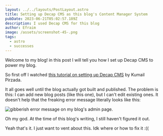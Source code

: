 ```yaml
---
layout: ../../layouts/PostLayout.astro
title: Setting up Decap CMS as this blog's Content Manager System
pubDate: 2023-06-21T05:02:57.189Z
description: I used Decap CMS for this blog
author: Efraim
image: /assets/screenshot-45-.png
tags:
  - astro
  - successes
---
```


Welcome to my blog! in this post I will tell you how I set up Decap CMS to power my blog.

So first off I watched [this tutorial on setting up Decap CMS](https://www.youtube.com/watch?v=3yip2wSRX_4) by Kumail Pirzada.

It all goes well until the blog actually got built and published. The problem is this: I can add new blog posts (like this one), but I can't edit existing ones. It doesn't help that the freaking error message literally looks like this:

![gibberish error message on my blog's admin page.](/assets/screenshot-45-.png)

Oh my god. At the time of this blog's writing, I still haven't figured it out.

Yeah that's it. I just want to vent about this. Idk where or how to fix it :((
